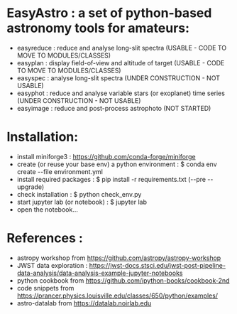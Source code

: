 # EasyAstro : a set of python-based astronomy tools for amateurs:
- easyreduce : reduce and analyse long-slit spectra (USABLE - CODE TO MOVE TO MODULES/CLASSES)
- easyplan : display field-of-view and altitude of target (USABLE - CODE TO MOVE TO MODULES/CLASSES)
- easyspec : analyse long-slit spectra (UNDER CONSTRUCTION - NOT USABLE)
- easyphot : reduce and analyse variable stars (or exoplanet) time series (UNDER CONSTRUCTION - NOT USABLE)
- easyimage : reduce and post-process astrophoto (NOT STARTED)


# Installation:
- install miniforge3 : https://github.com/conda-forge/miniforge 
- create (or reuse your base env) a python environment : $ conda env create --file environment.yml
- install required packages :  $ pip install -r requirements.txt (--pre --upgrade)
- check installation : $ python check_env.py
- start jupyter lab (or notebook) : $ jupyter lab
- open the notebook...
  
# References : 
- astropy workshop from https://github.com/astropy/astropy-workshop
- JWST data exploration : https://jwst-docs.stsci.edu/jwst-post-pipeline-data-analysis/data-analysis-example-jupyter-notebooks
- python cookbook from https://github.com/ipython-books/cookbook-2nd
- code snippets from https://prancer.physics.louisville.edu/classes/650/python/examples/
- astro-datalab from https://datalab.noirlab.edu
